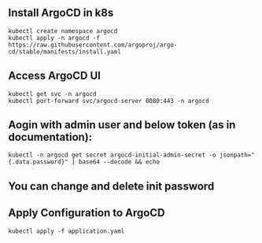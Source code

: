 ## Install ArgoCD in k8s

```
kubectl create namespace argocd
kubectl apply -n argocd -f https://raw.githubusercontent.com/argoproj/argo-cd/stable/manifests/install.yaml
```

## Access ArgoCD UI

```
kubectl get svc -n argocd
kubectl port-forward svc/argocd-server 8080:443 -n argocd
```

## Aogin with admin user and below token (as in documentation):

```
kubectl -n argocd get secret argocd-initial-admin-secret -o jsonpath="{.data.password}" | base64 --decode && echo
```

## You can change and delete init password

## Apply Configuration to ArgoCD

```
kubectl apply -f application.yaml
```
